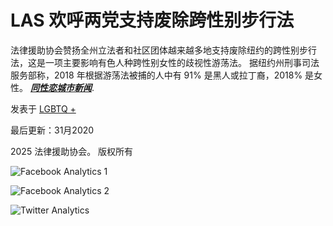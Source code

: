 # LAS 欢呼两党支持废除跨性别步行法

法律援助协会赞扬全州立法者和社区团体越来越多地支持废除纽约的跨性别步行法，这是一项主要影响有色人种跨性别女性的歧视性游荡法。 据纽约州刑事司法服务部称，2018 年根据游荡法被捕的人中有 91% 是黑人或拉丁裔，2018% 是女性。 [_**同性恋城市新闻**_](https://www.gaycitynews.com/walking-while-trans-bipartisan-new-york/).

发表于 [LGBTQ +](https://legalaidnyc.org/zh-CN/%E6%96%B0%E9%97%BB%E6%A0%87%E7%AD%BE/LGBTQ/)

最后更新：31月2020

2025 法律援助协会。 版权所有

![Facebook Analytics 1](https://www.facebook.com/tr?id=5547521135307912&ev=PageView&noscript=1)

![Facebook Analytics 2](https://www.facebook.com/tr?id=766140882289162&ev=PageView&noscript=1)

![Twitter Analytics](https://t.co/i/adsct?bci=3&dv=UTC%26en-US%2Cen%26Google%20Inc.%26Linux%20x86_64%26255%26800%26600%264%2624%26800%26600%260%26na&eci=2&event_id=79c45ffa-dd7a-49ba-98c0-74853f4948dd&events=%5B%5B%22pageview%22%2C%7B%7D%5D%5D&integration=advertiser&p_id=Twitter&p_user_id=0&pl_id=ac35f40c-fad4-4402-8ab9-82e4b4d14389&tw_document_href=https%3A%2F%2Flegalaidnyc.org%2Fzh-CN%2Fnews%2Fbipartisan-support-repeal-walking-while-trans-law%2F&tw_iframe_status=0&tw_order_quantity=0&tw_sale_amount=0&txn_id=o91yw&type=javascript&version=2.3.31)
<!-- tcd_original_link https://legalaidnyc.org/zh-CN/-/%E4%B8%A4%E5%85%9A%E6%94%AF%E6%8C%81%E5%BA%9F%E9%99%A4%E8%B7%A8%E5%B7%9E%E6%AD%A5%E8%A1%8C%E6%B3%95/ -->
